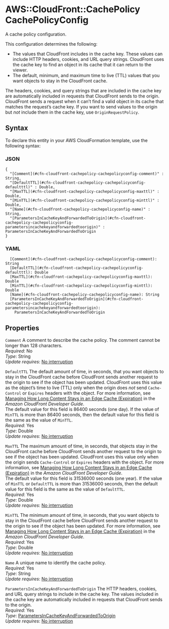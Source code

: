 # AWS::CloudFront::CachePolicy CachePolicyConfig<a name="aws-properties-cloudfront-cachepolicy-cachepolicyconfig"></a>

A cache policy configuration\.

This configuration determines the following:
+ The values that CloudFront includes in the cache key\. These values can include HTTP headers, cookies, and URL query strings\. CloudFront uses the cache key to find an object in its cache that it can return to the viewer\.
+ The default, minimum, and maximum time to live \(TTL\) values that you want objects to stay in the CloudFront cache\.

The headers, cookies, and query strings that are included in the cache key are automatically included in requests that CloudFront sends to the origin\. CloudFront sends a request when it can’t find a valid object in its cache that matches the request’s cache key\. If you want to send values to the origin but *not* include them in the cache key, use `OriginRequestPolicy`\.

## Syntax<a name="aws-properties-cloudfront-cachepolicy-cachepolicyconfig-syntax"></a>

To declare this entity in your AWS CloudFormation template, use the following syntax:

### JSON<a name="aws-properties-cloudfront-cachepolicy-cachepolicyconfig-syntax.json"></a>

```
{
  "[Comment](#cfn-cloudfront-cachepolicy-cachepolicyconfig-comment)" : String,
  "[DefaultTTL](#cfn-cloudfront-cachepolicy-cachepolicyconfig-defaultttl)" : Double,
  "[MaxTTL](#cfn-cloudfront-cachepolicy-cachepolicyconfig-maxttl)" : Double,
  "[MinTTL](#cfn-cloudfront-cachepolicy-cachepolicyconfig-minttl)" : Double,
  "[Name](#cfn-cloudfront-cachepolicy-cachepolicyconfig-name)" : String,
  "[ParametersInCacheKeyAndForwardedToOrigin](#cfn-cloudfront-cachepolicy-cachepolicyconfig-parametersincachekeyandforwardedtoorigin)" : ParametersInCacheKeyAndForwardedToOrigin
}
```

### YAML<a name="aws-properties-cloudfront-cachepolicy-cachepolicyconfig-syntax.yaml"></a>

```
  [Comment](#cfn-cloudfront-cachepolicy-cachepolicyconfig-comment): String
  [DefaultTTL](#cfn-cloudfront-cachepolicy-cachepolicyconfig-defaultttl): Double
  [MaxTTL](#cfn-cloudfront-cachepolicy-cachepolicyconfig-maxttl): Double
  [MinTTL](#cfn-cloudfront-cachepolicy-cachepolicyconfig-minttl): Double
  [Name](#cfn-cloudfront-cachepolicy-cachepolicyconfig-name): String
  [ParametersInCacheKeyAndForwardedToOrigin](#cfn-cloudfront-cachepolicy-cachepolicyconfig-parametersincachekeyandforwardedtoorigin): 
    ParametersInCacheKeyAndForwardedToOrigin
```

## Properties<a name="aws-properties-cloudfront-cachepolicy-cachepolicyconfig-properties"></a>

`Comment`  <a name="cfn-cloudfront-cachepolicy-cachepolicyconfig-comment"></a>
A comment to describe the cache policy\. The comment cannot be longer than 128 characters\.  
*Required*: No  
*Type*: String  
*Update requires*: [No interruption](https://docs.aws.amazon.com/AWSCloudFormation/latest/UserGuide/using-cfn-updating-stacks-update-behaviors.html#update-no-interrupt)

`DefaultTTL`  <a name="cfn-cloudfront-cachepolicy-cachepolicyconfig-defaultttl"></a>
The default amount of time, in seconds, that you want objects to stay in the CloudFront cache before CloudFront sends another request to the origin to see if the object has been updated\. CloudFront uses this value as the object’s time to live \(TTL\) only when the origin does *not* send `Cache-Control` or `Expires` headers with the object\. For more information, see [Managing How Long Content Stays in an Edge Cache \(Expiration\)](https://docs.aws.amazon.com/AmazonCloudFront/latest/DeveloperGuide/Expiration.html) in the *Amazon CloudFront Developer Guide*\.  
The default value for this field is 86400 seconds \(one day\)\. If the value of `MinTTL` is more than 86400 seconds, then the default value for this field is the same as the value of `MinTTL`\.  
*Required*: Yes  
*Type*: Double  
*Update requires*: [No interruption](https://docs.aws.amazon.com/AWSCloudFormation/latest/UserGuide/using-cfn-updating-stacks-update-behaviors.html#update-no-interrupt)

`MaxTTL`  <a name="cfn-cloudfront-cachepolicy-cachepolicyconfig-maxttl"></a>
The maximum amount of time, in seconds, that objects stay in the CloudFront cache before CloudFront sends another request to the origin to see if the object has been updated\. CloudFront uses this value only when the origin sends `Cache-Control` or `Expires` headers with the object\. For more information, see [Managing How Long Content Stays in an Edge Cache \(Expiration\)](https://docs.aws.amazon.com/AmazonCloudFront/latest/DeveloperGuide/Expiration.html) in the *Amazon CloudFront Developer Guide*\.  
The default value for this field is 31536000 seconds \(one year\)\. If the value of `MinTTL` or `DefaultTTL` is more than 31536000 seconds, then the default value for this field is the same as the value of `DefaultTTL`\.  
*Required*: Yes  
*Type*: Double  
*Update requires*: [No interruption](https://docs.aws.amazon.com/AWSCloudFormation/latest/UserGuide/using-cfn-updating-stacks-update-behaviors.html#update-no-interrupt)

`MinTTL`  <a name="cfn-cloudfront-cachepolicy-cachepolicyconfig-minttl"></a>
The minimum amount of time, in seconds, that you want objects to stay in the CloudFront cache before CloudFront sends another request to the origin to see if the object has been updated\. For more information, see [Managing How Long Content Stays in an Edge Cache \(Expiration\)](https://docs.aws.amazon.com/AmazonCloudFront/latest/DeveloperGuide/Expiration.html) in the *Amazon CloudFront Developer Guide*\.  
*Required*: Yes  
*Type*: Double  
*Update requires*: [No interruption](https://docs.aws.amazon.com/AWSCloudFormation/latest/UserGuide/using-cfn-updating-stacks-update-behaviors.html#update-no-interrupt)

`Name`  <a name="cfn-cloudfront-cachepolicy-cachepolicyconfig-name"></a>
A unique name to identify the cache policy\.  
*Required*: Yes  
*Type*: String  
*Update requires*: [No interruption](https://docs.aws.amazon.com/AWSCloudFormation/latest/UserGuide/using-cfn-updating-stacks-update-behaviors.html#update-no-interrupt)

`ParametersInCacheKeyAndForwardedToOrigin`  <a name="cfn-cloudfront-cachepolicy-cachepolicyconfig-parametersincachekeyandforwardedtoorigin"></a>
The HTTP headers, cookies, and URL query strings to include in the cache key\. The values included in the cache key are automatically included in requests that CloudFront sends to the origin\.  
*Required*: Yes  
*Type*: [ParametersInCacheKeyAndForwardedToOrigin](aws-properties-cloudfront-cachepolicy-parametersincachekeyandforwardedtoorigin.md)  
*Update requires*: [No interruption](https://docs.aws.amazon.com/AWSCloudFormation/latest/UserGuide/using-cfn-updating-stacks-update-behaviors.html#update-no-interrupt)